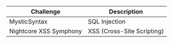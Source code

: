 | Challenge             | Description                                                       |
|-----------------------|-------------------------------------------------------------------|
| MysticSyntax          | SQL Injection       |
| Nightcore XSS Symphony| XSS (Cross-Site Scripting)     |

